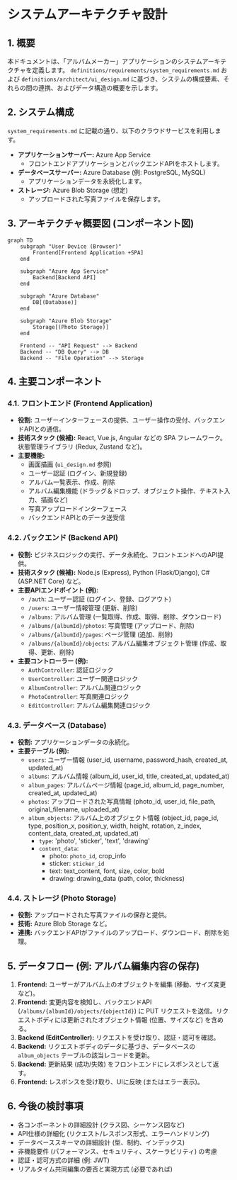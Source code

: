 # システムアーキテクチャ設計

## 1. 概要

本ドキュメントは、「アルバムメーカー」アプリケーションのシステムアーキテクチャを定義します。
`definitions/requirements/system_requirements.md` および `definitions/architect/ui_design.md` に基づき、システムの構成要素、それらの間の連携、およびデータ構造の概要を示します。

## 2. システム構成

`system_requirements.md` に記載の通り、以下のクラウドサービスを利用します。

-   **アプリケーションサーバー:** Azure App Service
    -   フロントエンドアプリケーションとバックエンドAPIをホストします。
-   **データベースサーバー:** Azure Database (例: PostgreSQL, MySQL)
    -   アプリケーションデータを永続化します。
-   **ストレージ:** Azure Blob Storage (想定)
    -   アップロードされた写真ファイルを保存します。

## 3. アーキテクチャ概要図 (コンポーネント図)

```mermaid
graph TD
    subgraph "User Device (Browser)"
        Frontend[Frontend Application +SPA]
    end

    subgraph "Azure App Service"
        Backend[Backend API]
    end

    subgraph "Azure Database"
        DB[(Database)]
    end

    subgraph "Azure Blob Storage"
        Storage[(Photo Storage)]
    end

    Frontend -- "API Request" --> Backend
    Backend -- "DB Query" --> DB
    Backend -- "File Operation" --> Storage
```

## 4. 主要コンポーネント

### 4.1. フロントエンド (Frontend Application)

-   **役割:** ユーザーインターフェースの提供、ユーザー操作の受付、バックエンドAPIとの通信。
-   **技術スタック (候補):** React, Vue.js, Angular などの SPA フレームワーク。状態管理ライブラリ (Redux, Zustand など)。
-   **主要機能:**
    -   画面描画 (`ui_design.md` 参照)
    -   ユーザー認証 (ログイン、新規登録)
    -   アルバム一覧表示、作成、削除
    -   アルバム編集機能 (ドラッグ＆ドロップ、オブジェクト操作、テキスト入力、描画など)
    -   写真アップロードインターフェース
    -   バックエンドAPIとのデータ送受信

### 4.2. バックエンド (Backend API)

-   **役割:** ビジネスロジックの実行、データ永続化、フロントエンドへのAPI提供。
-   **技術スタック (候補):** Node.js (Express), Python (Flask/Django), C# (ASP.NET Core) など。
-   **主要APIエンドポイント (例):**
    -   `/auth`: ユーザー認証 (ログイン、登録、ログアウト)
    -   `/users`: ユーザー情報管理 (更新、削除)
    -   `/albums`: アルバム管理 (一覧取得、作成、取得、削除、ダウンロード)
    -   `/albums/{albumId}/photos`: 写真管理 (アップロード、削除)
    -   `/albums/{albumId}/pages`: ページ管理 (追加、削除)
    -   `/albums/{albumId}/objects`: アルバム編集オブジェクト管理 (作成、取得、更新、削除)
-   **主要コントローラー (例):**
    -   `AuthController`: 認証ロジック
    -   `UserController`: ユーザー関連ロジック
    -   `AlbumController`: アルバム関連ロジック
    -   `PhotoController`: 写真関連ロジック
    -   `EditController`: アルバム編集関連ロジック

### 4.3. データベース (Database)

-   **役割:** アプリケーションデータの永続化。
-   **主要テーブル (例):**
    -   `users`: ユーザー情報 (user_id, username, password_hash, created_at, updated_at)
    -   `albums`: アルバム情報 (album_id, user_id, title, created_at, updated_at)
    -   `album_pages`: アルバムページ情報 (page_id, album_id, page_number, created_at, updated_at)
    -   `photos`: アップロードされた写真情報 (photo_id, user_id, file_path, original_filename, uploaded_at)
    -   `album_objects`: アルバム上のオブジェクト情報 (object_id, page_id, type, position_x, position_y, width, height, rotation, z_index, content_data, created_at, updated_at)
        -   `type`: 'photo', 'sticker', 'text', 'drawing'
        -   `content_data`:
            -   photo: `photo_id`, crop_info
            -   sticker: `sticker_id`
            -   text: text_content, font, size, color, bold
            -   drawing: drawing_data (path, color, thickness)

### 4.4. ストレージ (Photo Storage)

-   **役割:** アップロードされた写真ファイルの保存と提供。
-   **技術:** Azure Blob Storage など。
-   **連携:** バックエンドAPIがファイルのアップロード、ダウンロード、削除を処理。

## 5. データフロー (例: アルバム編集内容の保存)

1.  **Frontend:** ユーザーがアルバム上のオブジェクトを編集 (移動、サイズ変更など)。
2.  **Frontend:** 変更内容を検知し、バックエンドAPI (`/albums/{albumId}/objects/{objectId}`) に PUT リクエストを送信。リクエストボディには更新されたオブジェクト情報 (位置、サイズなど) を含める。
3.  **Backend (EditController):** リクエストを受け取り、認証・認可を確認。
4.  **Backend:** リクエストボディのデータに基づき、データベースの `album_objects` テーブルの該当レコードを更新。
5.  **Backend:** 更新結果 (成功/失敗) をフロントエンドにレスポンスとして返す。
6.  **Frontend:** レスポンスを受け取り、UIに反映 (またはエラー表示)。

## 6. 今後の検討事項

-   各コンポーネントの詳細設計 (クラス図、シーケンス図など)
-   API仕様の詳細化 (リクエスト/レスポンス形式、エラーハンドリング)
-   データベーススキーマの詳細設計 (型、制約、インデックス)
-   非機能要件 (パフォーマンス、セキュリティ、スケーラビリティ) の考慮
-   認証・認可方式の詳細 (例: JWT)
-   リアルタイム共同編集の要否と実現方式 (必要であれば)